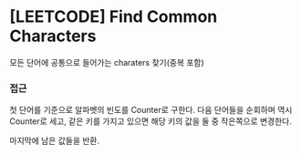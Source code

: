 # [LEETCODE] Find Common Characters

모든 단어에 공통으로 들어가는 charaters 찾기(중복 포함)

### 접근

첫 단어를 기준으로 알파벳의 빈도를 Counter로 구한다. 다음 단어들을 순회하며 역시 Counter로 세고, 같은 키를 가지고 있으면 해당 키의 값을 둘 중 작은쪽으로 변경한다.

마지막에 남은 값들을 반환.
